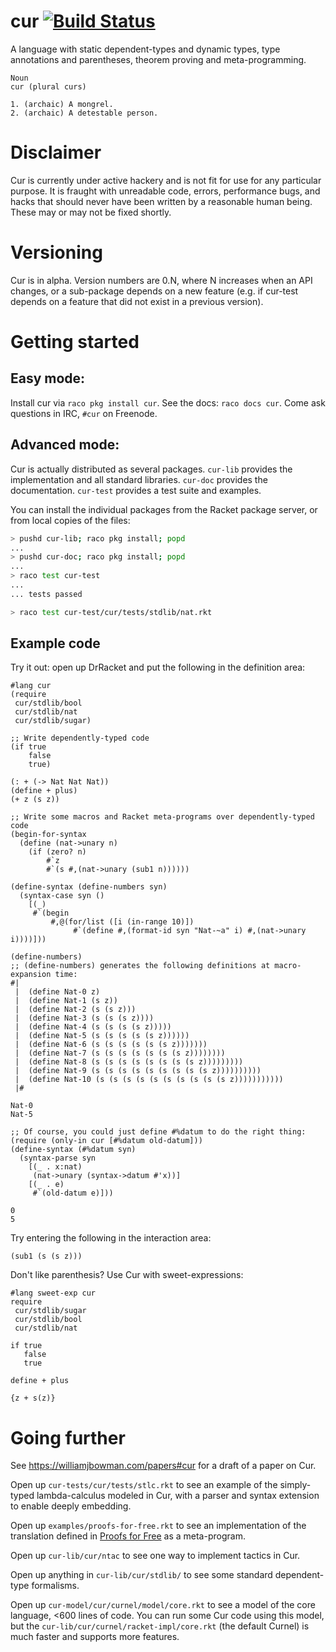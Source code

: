 cur [![Build Status](https://travis-ci.org/wilbowma/cur.svg?branch=master)](https://travis-ci.org/wilbowma/cur)
===

A language with static dependent-types and dynamic types, type
annotations and parentheses, theorem proving and meta-programming.

```
Noun
cur (plural curs)

1. (archaic) A mongrel.
2. (archaic) A detestable person.
```

Disclaimer
==========
Cur is currently under active hackery and is not fit for use for any
particular purpose. It is fraught with unreadable code, errors,
performance bugs, and hacks that should never have been written by a
reasonable human being.
These may or may not be fixed shortly.

Versioning
=======
Cur is in alpha. Version numbers are 0.N, where N increases when an
API changes, or a sub-package depends on a new feature (e.g. if
cur-test depends on a feature that did not exist in a previous version).

Getting started
===============

## Easy mode:
Install cur via `raco pkg install cur`. See the docs: `raco docs cur`. Come ask questions in IRC,
`#cur` on Freenode.

## Advanced mode:
Cur is actually distributed as several packages.
`cur-lib` provides the implementation and all standard
libraries.
`cur-doc` provides the documentation.
`cur-test` provides a test suite and examples.

You can install the individual packages from the Racket package server, or from local copies of the
files:

```sh
> pushd cur-lib; raco pkg install; popd
...
> pushd cur-doc; raco pkg install; popd
...
> raco test cur-test
...
... tests passed
```

```sh
> raco test cur-test/cur/tests/stdlib/nat.rkt
```

## Example code
Try it out: open up DrRacket and put the following in the definition area:

```racket
#lang cur
(require
 cur/stdlib/bool
 cur/stdlib/nat
 cur/stdlib/sugar)

;; Write dependently-typed code
(if true
    false
    true)

(: + (-> Nat Nat Nat))
(define + plus)
(+ z (s z))

;; Write some macros and Racket meta-programs over dependently-typed code
(begin-for-syntax
  (define (nat->unary n)
    (if (zero? n)
        #`z
        #`(s #,(nat->unary (sub1 n))))))

(define-syntax (define-numbers syn)
  (syntax-case syn ()
    [(_)
     #`(begin
         #,@(for/list ([i (in-range 10)])
              #`(define #,(format-id syn "Nat-~a" i) #,(nat->unary i))))]))

(define-numbers)
;; (define-numbers) generates the following definitions at macro-expansion time:
#|
 |  (define Nat-0 z)
 |  (define Nat-1 (s z))
 |  (define Nat-2 (s (s z)))
 |  (define Nat-3 (s (s (s z))))
 |  (define Nat-4 (s (s (s (s z)))))
 |  (define Nat-5 (s (s (s (s (s z))))))
 |  (define Nat-6 (s (s (s (s (s (s z)))))))
 |  (define Nat-7 (s (s (s (s (s (s (s z))))))))
 |  (define Nat-8 (s (s (s (s (s (s (s (s z)))))))))
 |  (define Nat-9 (s (s (s (s (s (s (s (s (s z))))))))))
 |  (define Nat-10 (s (s (s (s (s (s (s (s (s (s z)))))))))))
 |#

Nat-0
Nat-5

;; Of course, you could just define #%datum to do the right thing:
(require (only-in cur [#%datum old-datum]))
(define-syntax (#%datum syn)
  (syntax-parse syn
    [(_ . x:nat)
     (nat->unary (syntax->datum #'x))]
    [(_ . e)
     #`(old-datum e)]))

0
5
```

Try entering the following in the interaction area:
```racket
(sub1 (s (s z)))
```

Don't like parenthesis? Use Cur with sweet-expressions:
```racket
#lang sweet-exp cur
require
 cur/stdlib/sugar
 cur/stdlib/bool
 cur/stdlib/nat

if true
   false
   true

define + plus

{z + s(z)}
```

Going further
=============

See https://williamjbowman.com/papers#cur for a draft of a paper on Cur.

Open up `cur-tests/cur/tests/stlc.rkt` to see an example of the
simply-typed lambda-calculus modeled in Cur, with a parser and syntax
extension to enable deeply embedding.

Open up `examples/proofs-for-free.rkt` to see an implementation of the
translation defined in [Proofs for Free](http://staff.city.ac.uk/~ross/papers/proofs.html) as a meta-program.

Open up `cur-lib/cur/ntac` to see one way to implement tactics in Cur.

Open up anything in `cur-lib/cur/stdlib/` to see some standard dependent-type
formalisms.

Open up `cur-model/cur/curnel/model/core.rkt` to see a model of the core
language, <600 lines of code.
You can run some Cur code using this model, but the
`cur-lib/cur/curnel/racket-impl/core.rkt` (the default Curnel) is much
faster and supports more features.
